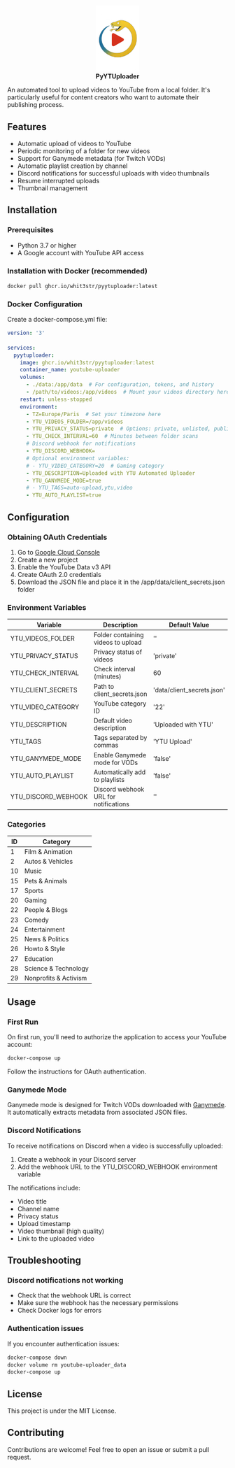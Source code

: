 <p align="center">
  <img src="https://github.com/whit3str/pyytuploader/blob/main/resources/icon.png?raw=true" alt="Logo" width="100"/>
  <br>
  <b>PyYTUploader</b>
</p>

An automated tool to upload videos to YouTube from a local folder. It's particularly useful for content creators who want to automate their publishing process.

## Features

* Automatic upload of videos to YouTube
* Periodic monitoring of a folder for new videos
* Support for Ganymede metadata (for Twitch VODs)
* Automatic playlist creation by channel
* Discord notifications for successful uploads with video thumbnails
* Resume interrupted uploads
* Thumbnail management

## Installation

### Prerequisites

* Python 3.7 or higher
* A Google account with YouTube API access

### Installation with Docker (recommended)

```bash
docker pull ghcr.io/whit3str/pyytuploader:latest
```

### Docker Configuration

Create a docker-compose.yml file:

```yaml
version: '3'

services:
  pyytuploader:
    image: ghcr.io/whit3str/pyytuploader:latest
    container_name: youtube-uploader
    volumes:
      - ./data:/app/data  # For configuration, tokens, and history
      - /path/to/videos:/app/videos  # Mount your videos directory here
    restart: unless-stopped
    environment:
      - TZ=Europe/Paris  # Set your timezone here
      - YTU_VIDEOS_FOLDER=/app/videos
      - YTU_PRIVACY_STATUS=private  # Options: private, unlisted, public
      - YTU_CHECK_INTERVAL=60  # Minutes between folder scans
      # Discord webhook for notifications
      - YTU_DISCORD_WEBHOOK=
      # Optional environment variables:
      # - YTU_VIDEO_CATEGORY=20  # Gaming category
      - YTU_DESCRIPTION=Uploaded with YTU Automated Uploader
      - YTU_GANYMEDE_MODE=true
      # - YTU_TAGS=auto-upload,ytu,video
      - YTU_AUTO_PLAYLIST=true
```

## Configuration

### Obtaining OAuth Credentials

1. Go to [Google Cloud Console](https://console.cloud.google.com/)
2. Create a new project
3. Enable the YouTube Data v3 API
4. Create OAuth 2.0 credentials
5. Download the JSON file and place it in the /app/data/client_secrets.json folder

### Environment Variables

| Variable | Description | Default Value |
|----------|-------------|---------------|
| YTU_VIDEOS_FOLDER | Folder containing videos to upload | '' |
| YTU_PRIVACY_STATUS | Privacy status of videos | 'private' |
| YTU_CHECK_INTERVAL | Check interval (minutes) | 60 |
| YTU_CLIENT_SECRETS | Path to client_secrets.json | 'data/client_secrets.json' |
| YTU_VIDEO_CATEGORY | YouTube category ID | '22' |
| YTU_DESCRIPTION | Default video description | 'Uploaded with YTU' |
| YTU_TAGS | Tags separated by commas | 'YTU Upload' |
| YTU_GANYMEDE_MODE | Enable Ganymede mode for VODs | 'false' |
| YTU_AUTO_PLAYLIST | Automatically add to playlists | 'false' |
| YTU_DISCORD_WEBHOOK | Discord webhook URL for notifications | '' |

### Categories 

| ID | Category |
|----|----------|
| 1 | Film & Animation |
| 2 | Autos & Vehicles |
| 10 | Music |
| 15 | Pets & Animals |
| 17 | Sports |
| 20 | Gaming |
| 22 | People & Blogs |
| 23 | Comedy |
| 24 | Entertainment |
| 25 | News & Politics |
| 26 | Howto & Style |
| 27 | Education |
| 28 | Science & Technology |
| 29 | Nonprofits & Activism |

## Usage

### First Run

On first run, you'll need to authorize the application to access your YouTube account:

```bash
docker-compose up
```

Follow the instructions for OAuth authentication.

### Ganymede Mode

Ganymede mode is designed for Twitch VODs downloaded with [Ganymede](https://github.com/Zibbp/ganymede). It automatically extracts metadata from associated JSON files.

### Discord Notifications

To receive notifications on Discord when a video is successfully uploaded:

1. Create a webhook in your Discord server
2. Add the webhook URL to the YTU_DISCORD_WEBHOOK environment variable

The notifications include:
- Video title
- Channel name
- Privacy status
- Upload timestamp
- Video thumbnail (high quality)
- Link to the uploaded video

## Troubleshooting

### Discord notifications not working

* Check that the webhook URL is correct
* Make sure the webhook has the necessary permissions
* Check Docker logs for errors

### Authentication issues

If you encounter authentication issues:

```bash
docker-compose down
docker volume rm youtube-uploader_data
docker-compose up
```

## License

This project is under the MIT License.

## Contributing

Contributions are welcome! Feel free to open an issue or submit a pull request.